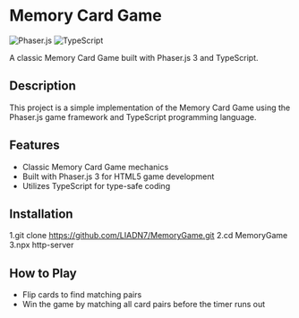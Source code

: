 # Memory Card Game

![Phaser.js](https://img.shields.io/badge/Phaser.js-v3.55.2-blue?style=flat-square&logo=phaser)
![TypeScript](https://img.shields.io/badge/TypeScript-v4.5.4-blue?style=flat-square&logo=typescript)

A classic Memory Card Game built with Phaser.js 3 and TypeScript.

## Description

This project is a simple implementation of the Memory Card Game using the Phaser.js game framework and TypeScript programming language.

## Features

- Classic Memory Card Game mechanics
- Built with Phaser.js 3 for HTML5 game development
- Utilizes TypeScript for type-safe coding

## Installation
1.git clone https://github.com/LIADN7/MemoryGame.git
2.cd MemoryGame
3.npx http-server

## How to Play
- Flip cards to find matching pairs
- Win the game by matching all card pairs before the timer runs out
